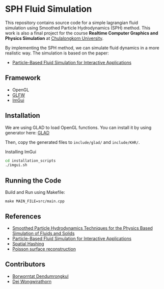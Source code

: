 # SPH Fluid Simulation

This repository contains source code for a simple lagrangian fluid simulation using Smoothed Particle Hydrodynamics (SPH) method. This work is also a final project for the course **Realtime Computer Graphics and Physics Simulation** at [Chulalongkorn University](https://chula.ac.th).

By implementing the SPH method, we can simulate fluid dynamics in a more realistic way. The simulation is based on the paper:

- [Particle-Based Fluid Simulation for Interactive Applications](https://matthias-research.github.io/pages/publications/sca03.pdf)

## Framework

- OpenGL
- [GLFW](https://www.glfw.org/)
- [ImGui](https://github.com/ocornut/imgui/tree/master)

## Installation

We are using GLAD to load OpenGL functions. You can install it by using generator here: [GLAD](https://glad.dav1d.de/#profile=compatibility&language=c&specification=gl&loader=on&api=gl%3D4.6)

Then, copy the generated files to `include/glad/` and `include/KHR/`.

Installing ImGui

```sh
cd installation_scripts
./imgui.sh
```

## Running the Code

Build and Run using Makefile:

```
make MAIN_FILE=src/main.cpp
```

## References

- [Smoothed Particle Hydrodynamics Techniques for the Physics Based Simulation of Fluids and Solids](https://arxiv.org/abs/2009.06944)
- [Particle-Based Fluid Simulation for Interactive Applications](https://matthias-research.github.io/pages/publications/sca03.pdf)
- [Spatial Hashing](https://matthias-research.github.io/pages/tenMinutePhysics/11-hashing.pdf)
- [Poisson surface reconstruction](https://hhoppe.com/poissonrecon.pdf)

## Contributors

- [Borworntat Dendumrongkul](https://github.com/mastericez)
- [Dej Wongwirathorn](https://github.com/kyrov)
